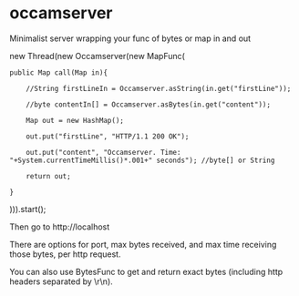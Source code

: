 # occamserver
Minimalist server wrapping your func of bytes or map in and out

new Thread(new Occamserver(new MapFunc(

	public Map call(Map in){
	
		//String firstLineIn = Occamserver.asString(in.get("firstLine"));
		
		//byte contentIn[] = Occamserver.asBytes(in.get("content"));
		
		Map out = new HashMap();
		
		out.put("firstLine", "HTTP/1.1 200 OK");
		
		out.put("content", "Occamserver. Time: "+System.currentTimeMillis()*.001+" seconds"); //byte[] or String
		
		return out;
		
	}
	
))).start();

Then go to http://localhost

There are options for port, max bytes received, and max time receiving those bytes, per http request.

You can also use BytesFunc to get and return exact bytes (including http headers separated by \r\n).
